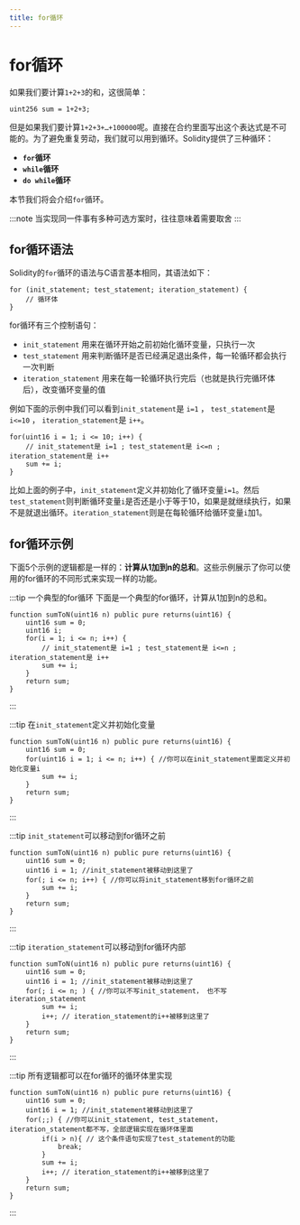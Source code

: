 ```yaml
---
title: for循环 
---
```


# for循环

如果我们要计算`1+2+3`的和，这很简单：

```solidity
uint256 sum = 1+2+3;
```

但是如果我们要计算`1+2+3+…+100000`呢。直接在合约里面写出这个表达式是不可能的。为了避免重复劳动，我们就可以用到循环。Solidity提供了三种循环：

- **`for`循环**
- **`while`循环**
- **`do while`循环**

本节我们将会介绍`for`循环。

:::note 
当实现同一件事有多种可选方案时，往往意味着需要取舍
:::

## for循环语法

Solidity的`for`循环的语法与C语言基本相同，其语法如下：

```solidity
for (init_statement; test_statement; iteration_statement) {
    // 循环体 
}
```

for循环有三个控制语句：

- `init_statement` 用来在循环开始之前初始化循环变量，只执行一次
- `test_statement` 用来判断循环是否已经满足退出条件，每一轮循环都会执行一次判断
- `iteration_statement` 用来在每一轮循环执行完后（也就是执行完循环体后），改变循环变量的值

例如下面的示例中我们可以看到`init_statement`是 `i=1` ， `test_statement`是 `i<=10` ， `iteration_statement`是 `i++`。

```solidity
for(uint16 i = 1; i <= 10; i++) {
    // init_statement是 i=1 ; test_statement是 i<=n ; iteration_statement是 i++
    sum += i;
}
```

比如上面的例子中，`init_statement`定义并初始化了循环变量`i=1`。然后`test_statement`则判断循环变量`i`是否还是小于等于10，如果是就继续执行，如果不是就退出循环。`iteration_statement`则是在每轮循环给循环变量`i`加1。

## for循环示例

下面5个示例的逻辑都是一样的：**计算从1加到n的总和**。这些示例展示了你可以使用的for循环的不同形式来实现一样的功能。

:::tip 一个典型的for循环
下面是一个典型的for循环，计算从1加到n的总和。

```solidity
function sumToN(uint16 n) public pure returns(uint16) {
    uint16 sum = 0;
    uint16 i;
    for(i = 1; i <= n; i++) {
        // init_statement是 i=1 ; test_statement是 i<=n ; iteration_statement是 i++
        sum += i;
    }
    return sum;
}
```
:::

:::tip 在`init_statement`定义并初始化变量
```solidity
function sumToN(uint16 n) public pure returns(uint16) {
    uint16 sum = 0;
    for(uint16 i = 1; i <= n; i++) { //你可以在init_statement里面定义并初始化变量i
        sum += i;
    }
    return sum;
}
```
:::

:::tip `init_statement`可以移动到for循环之前
```solidity
function sumToN(uint16 n) public pure returns(uint16) {
    uint16 sum = 0;
    uint16 i = 1; //init_statement被移动到这里了
    for(; i <= n; i++) { //你可以将init_statement移到for循环之前
        sum += i;
    }
    return sum;
}
```
:::

:::tip `iteration_statement`可以移动到for循环内部
```solidity
function sumToN(uint16 n) public pure returns(uint16) {
    uint16 sum = 0;
    uint16 i = 1; //init_statement被移动到这里了
    for(; i <= n; ) { //你可以不写init_statement， 也不写iteration_statement
        sum += i;
        i++; // iteration_statement的i++被移到这里了
    }
    return sum;
}
```
:::

:::tip 所有逻辑都可以在for循环的循环体里实现
```solidity
function sumToN(uint16 n) public pure returns(uint16) {
    uint16 sum = 0;
    uint16 i = 1; //init_statement被移动到这里了
    for(;;) { //你可以init_statement, test_statement，iteration_statement都不写，全部逻辑实现在循环体里面
        if(i > n){ // 这个条件语句实现了test_statement的功能
            break;
        }
        sum += i;
        i++; // iteration_statement的i++被移到这里了
    }
    return sum;
}
```
:::